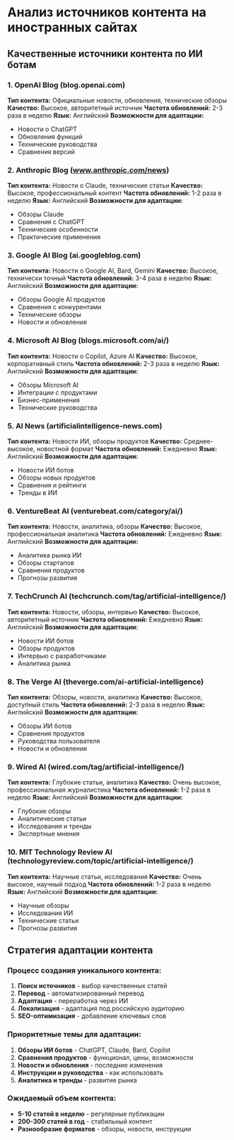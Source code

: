 # Анализ источников контента на иностранных сайтах

## Качественные источники контента по ИИ ботам

### 1. **OpenAI Blog (blog.openai.com)**
**Тип контента:** Официальные новости, обновления, технические обзоры
**Качество:** Высокое, авторитетный источник
**Частота обновлений:** 2-3 раза в неделю
**Язык:** Английский
**Возможности для адаптации:**
- Новости о ChatGPT
- Обновления функций
- Технические руководства
- Сравнения версий

### 2. **Anthropic Blog (www.anthropic.com/news)**
**Тип контента:** Новости о Claude, технические статьи
**Качество:** Высокое, профессиональный контент
**Частота обновлений:** 1-2 раза в неделю
**Язык:** Английский
**Возможности для адаптации:**
- Обзоры Claude
- Сравнения с ChatGPT
- Технические особенности
- Практические применения

### 3. **Google AI Blog (ai.googleblog.com)**
**Тип контента:** Новости о Google AI, Bard, Gemini
**Качество:** Высокое, технически точный
**Частота обновлений:** 3-4 раза в неделю
**Язык:** Английский
**Возможности для адаптации:**
- Обзоры Google AI продуктов
- Сравнения с конкурентами
- Технические обзоры
- Новости и обновления

### 4. **Microsoft AI Blog (blogs.microsoft.com/ai/)**
**Тип контента:** Новости о Copilot, Azure AI
**Качество:** Высокое, корпоративный стиль
**Частота обновлений:** 2-3 раза в неделю
**Язык:** Английский
**Возможности для адаптации:**
- Обзоры Microsoft AI
- Интеграции с продуктами
- Бизнес-применения
- Технические руководства

### 5. **AI News (artificialintelligence-news.com)**
**Тип контента:** Новости ИИ, обзоры продуктов
**Качество:** Среднее-высокое, новостной формат
**Частота обновлений:** Ежедневно
**Язык:** Английский
**Возможности для адаптации:**
- Новости ИИ ботов
- Обзоры новых продуктов
- Сравнения и рейтинги
- Тренды в ИИ

### 6. **VentureBeat AI (venturebeat.com/category/ai/)**
**Тип контента:** Новости, аналитика, обзоры
**Качество:** Высокое, профессиональная аналитика
**Частота обновлений:** Ежедневно
**Язык:** Английский
**Возможности для адаптации:**
- Аналитика рынка ИИ
- Обзоры стартапов
- Сравнения продуктов
- Прогнозы развития

### 7. **TechCrunch AI (techcrunch.com/tag/artificial-intelligence/)**
**Тип контента:** Новости, обзоры, интервью
**Качество:** Высокое, авторитетный источник
**Частота обновлений:** Ежедневно
**Язык:** Английский
**Возможности для адаптации:**
- Новости ИИ ботов
- Обзоры продуктов
- Интервью с разработчиками
- Аналитика рынка

### 8. **The Verge AI (theverge.com/ai-artificial-intelligence)**
**Тип контента:** Обзоры, новости, аналитика
**Качество:** Высокое, доступный стиль
**Частота обновлений:** 2-3 раза в неделю
**Язык:** Английский
**Возможности для адаптации:**
- Обзоры ИИ ботов
- Сравнения продуктов
- Руководства пользователя
- Новости и обновления

### 9. **Wired AI (wired.com/tag/artificial-intelligence/)**
**Тип контента:** Глубокие статьи, аналитика
**Качество:** Очень высокое, профессиональная журналистика
**Частота обновлений:** 1-2 раза в неделю
**Язык:** Английский
**Возможности для адаптации:**
- Глубокие обзоры
- Аналитические статьи
- Исследования и тренды
- Экспертные мнения

### 10. **MIT Technology Review AI (technologyreview.com/topic/artificial-intelligence/)**
**Тип контента:** Научные статьи, исследования
**Качество:** Очень высокое, научный подход
**Частота обновлений:** 1-2 раза в неделю
**Язык:** Английский
**Возможности для адаптации:**
- Научные обзоры
- Исследования ИИ
- Технические статьи
- Прогнозы развития

## Стратегия адаптации контента

### Процесс создания уникального контента:
1. **Поиск источников** - выбор качественных статей
2. **Перевод** - автоматизированный перевод
3. **Адаптация** - переработка через ИИ
4. **Локализация** - адаптация под российскую аудиторию
5. **SEO-оптимизация** - добавление ключевых слов

### Приоритетные темы для адаптации:
1. **Обзоры ИИ ботов** - ChatGPT, Claude, Bard, Copilot
2. **Сравнения продуктов** - функционал, цены, возможности
3. **Новости и обновления** - последние изменения
4. **Инструкции и руководства** - как использовать
5. **Аналитика и тренды** - развитие рынка

### Ожидаемый объем контента:
- **5-10 статей в неделю** - регулярные публикации
- **200-300 статей в год** - стабильный контент
- **Разнообразие форматов** - обзоры, новости, инструкции 